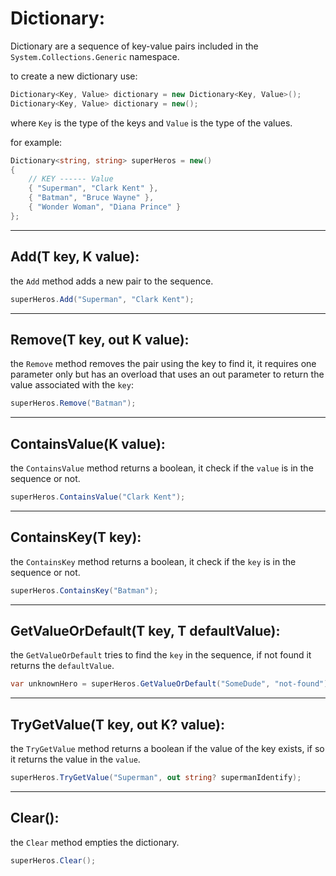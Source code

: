 # Dictionary:

Dictionary are a sequence of key-value pairs included in the `System.Collections.Generic` namespace.

to create a new dictionary use:

```csharp
Dictionary<Key, Value> dictionary = new Dictionary<Key, Value>();
Dictionary<Key, Value> dictionary = new();
```

where `Key` is the type of the keys and `Value` is the type of the values.

for example:

```csharp
Dictionary<string, string> superHeros = new()
{
    // KEY ------ Value
    { "Superman", "Clark Kent" },
    { "Batman", "Bruce Wayne" },
    { "Wonder Woman", "Diana Prince" }
};
```

---

## Add(T key, K value):

the `Add` method adds a new pair to the sequence.

```csharp
superHeros.Add("Superman", "Clark Kent");
```

---

## Remove(T key, out K value):

the `Remove` method removes the pair using the key to find it, it requires one parameter only but has an overload that uses an out parameter to return the value associated with the `key`:

```csharp
superHeros.Remove("Batman");
```

---

## ContainsValue(K value):

the `ContainsValue` method returns a boolean, it check if the `value` is in the sequence or not.

```csharp
superHeros.ContainsValue("Clark Kent");
```

---

## ContainsKey(T key):

the `ContainsKey` method returns a boolean, it check if the `key` is in the sequence or not.

```csharp
superHeros.ContainsKey("Batman");
```

---

## GetValueOrDefault(T key, T defaultValue):

the `GetValueOrDefault` tries to find the `key` in the sequence, if not found it returns the `defaultValue`.

```csharp
var unknownHero = superHeros.GetValueOrDefault("SomeDude", "not-found");
```

---

## TryGetValue(T key, out K? value):

the `TryGetValue` method returns a boolean if the value of the key exists, if so it returns the value in the `value`.

```c#
superHeros.TryGetValue("Superman", out string? supermanIdentify);
```

---

## Clear():

the `Clear` method empties the dictionary.

```csharp
superHeros.Clear();
```
